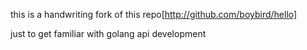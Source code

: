 this is a handwriting fork of this repo[http://github.com/boybird/hello]

just to get familiar with golang api development 